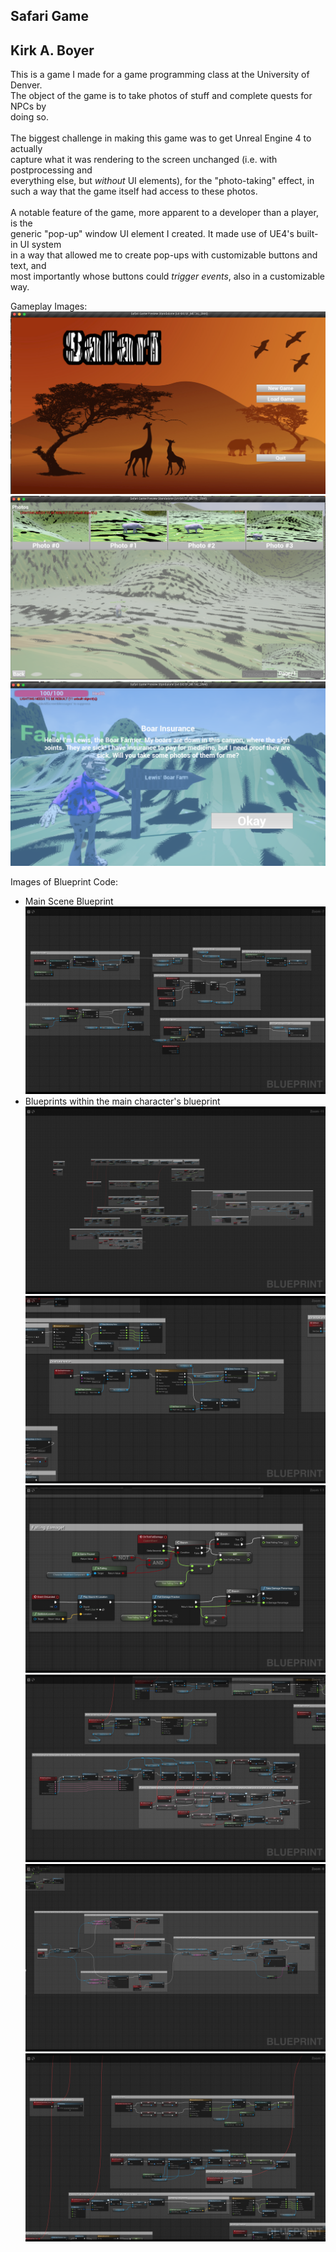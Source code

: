 Safari Game
-----------
Kirk A. Boyer
-------------

This is a game I made for a game programming class at the University of Denver.<br/>
The object of the game is to take photos of stuff and complete quests for NPCs by<br/>
doing so.<br/>
<br/>
The biggest challenge in making this game was to get Unreal Engine 4 to actually<br/>
capture what it was rendering to the screen unchanged (i.e. with postprocessing and<br/>
everything else, but *without* UI elements), for the "photo-taking" effect, in<br/>
such a way that the game itself had access to these photos.<br/>
<br/>
A notable feature of the game, more apparent to a developer than a player, is the<br/>
generic "pop-up" window UI element I created. It made use of UE4's built-in UI system<br/>
in a way that allowed me to create pop-ups with customizable buttons and text, and<br/>
most importantly whose buttons could *trigger events*, also in a customizable way.<br/>


Gameplay Images:
![Alt text](TitleScreen.png)
![Alt text](PhotosPauseMenuScreenshot.png)
![Alt text](ReceivingQuestScreenshot.png)


Images of Blueprint Code:
* Main Scene Blueprint
![Alt text](BlueprintScreenshots/Main_Scene_Blueprint.png)
* Blueprints within the main character's blueprint
![Alt text](BlueprintScreenshots/Main_Character_Blueprint.png)
![Alt text](BlueprintScreenshots/Death_Animation_Blueprint.png)
![Alt text](BlueprintScreenshots/Falling_Damage_Blueprint.png)
![Alt text](BlueprintScreenshots/Generic_Popup_Window_Tool_Blueprint.png)
![Alt text](BlueprintScreenshots/Quest_Handling_Blueprint.png)
![Alt text](BlueprintScreenshots/UI_Effects_and_Camera_Zoom_Blueprint.png)
